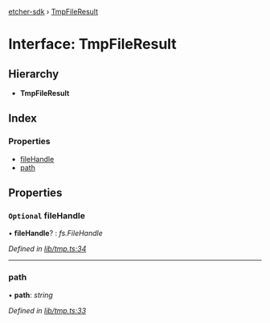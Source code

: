 [etcher-sdk](../README.md) › [TmpFileResult](tmpfileresult.md)

# Interface: TmpFileResult

## Hierarchy

* **TmpFileResult**

## Index

### Properties

* [fileHandle](tmpfileresult.md#optional-filehandle)
* [path](tmpfileresult.md#path)

## Properties

### `Optional` fileHandle

• **fileHandle**? : *fs.FileHandle*

*Defined in [lib/tmp.ts:34](https://github.com/balena-io-modules/etcher-sdk/blob/d96f6c9/lib/tmp.ts#L34)*

___

###  path

• **path**: *string*

*Defined in [lib/tmp.ts:33](https://github.com/balena-io-modules/etcher-sdk/blob/d96f6c9/lib/tmp.ts#L33)*
